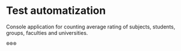 # Test automatization

Console application for counting average rating of subjects, students, groups, faculties and universities.

®®®